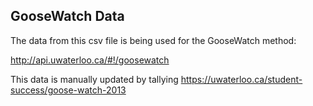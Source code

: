 ## GooseWatch Data

The data from this csv file is being used for the GooseWatch method:

http://api.uwaterloo.ca/#!/goosewatch

This data is manually updated by tallying https://uwaterloo.ca/student-success/goose-watch-2013

